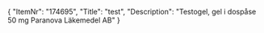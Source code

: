 {
  "ItemNr": "174695",
  "Title": "test",
  "Description": "Testogel, gel i dospåse 50 mg Paranova Läkemedel AB"
}